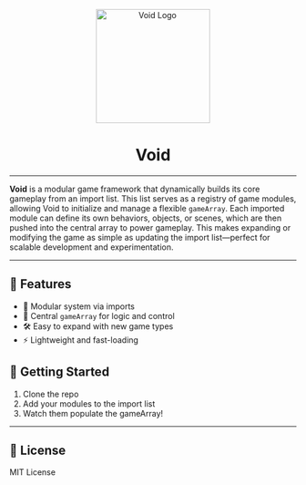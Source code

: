 <p align="center">
  <img src="https://raw.githubusercontent.com/PlanckNetwork/Void/main/logo.png" alt="Void Logo" width="200"/>
</p>

<h1 align="center">Void</h1>

---

**Void** is a modular game framework that dynamically builds its core gameplay from an import list. This list serves as a registry of game modules, allowing Void to initialize and manage a flexible `gameArray`. Each imported module can define its own behaviors, objects, or scenes, which are then pushed into the central array to power gameplay. This makes expanding or modifying the game as simple as updating the import list—perfect for scalable development and experimentation.

---

## 📁 Features

- 🧩 Modular system via imports
- 🧠 Central `gameArray` for logic and control
- 🛠 Easy to expand with new game types
- ⚡ Lightweight and fast-loading

## 🚀 Getting Started

1. Clone the repo
2. Add your modules to the import list
3. Watch them populate the gameArray!

---


## 📜 License

MIT License
